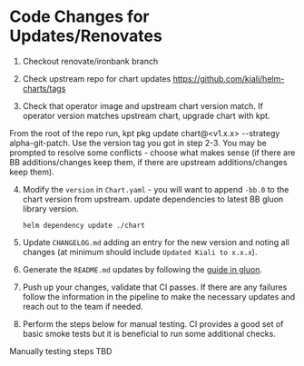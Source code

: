 # Code Changes for Updates/Renovates

1. Checkout renovate/ironbank branch

2. Check upstream repo for chart updates https://github.com/kiali/helm-charts/tags

3. Check that operator image and upstream chart version match. If operator version matches upstream chart, upgrade chart with kpt.

From the root of the repo run, kpt pkg update chart@<v1.x.x> --strategy alpha-git-patch. Use the version tag you got in step 2-3. You may be prompted to resolve some conflicts - choose what makes sense (if there are BB additions/changes keep them, if there are upstream additions/changes keep them).

4. Modify the `version` in `Chart.yaml` - you will want to append `-bb.0` to the chart version from upstream. update dependencies to latest BB gluon library version.
    ```
    helm dependency update ./chart
    ```

5. Update `CHANGELOG.md` adding an entry for the new version and noting all changes (at minimum should include `Updated Kiali to x.x.x`).

6. Generate the `README.md` updates by following the [guide in gluon](https://repo1.dso.mil/platform-one/big-bang/apps/library-charts/gluon/-/blob/master/docs/bb-package-readme.md).

7. Push up your changes, validate that CI passes. If there are any failures follow the information in the pipeline to make the necessary updates and reach out to the team if needed.

8. Perform the steps below for manual testing. CI provides a good set of basic smoke tests but it is beneficial to run some additional checks.

Manually testing steps TBD